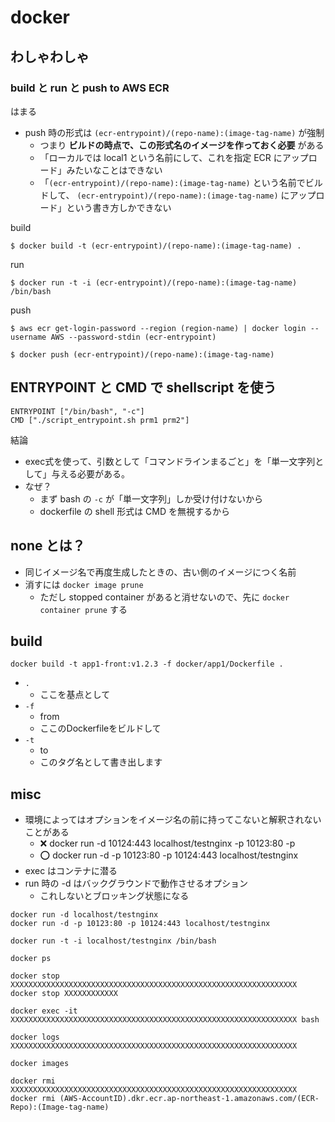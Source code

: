 # docker

## わしゃわしゃ

### build と run と push to AWS ECR
はまる

- push 時の形式は `(ecr-entrypoint)/(repo-name):(image-tag-name)` が強制
    - つまり **ビルドの時点で、この形式名のイメージを作っておく必要** がある
    - 「ローカルでは local1 という名前にして、これを指定 ECR にアップロード」みたいなことはできない
    - 「`(ecr-entrypoint)/(repo-name):(image-tag-name)` という名前でビルドして、 `(ecr-entrypoint)/(repo-name):(image-tag-name)` にアップロード」という書き方しかできない

build

```
$ docker build -t (ecr-entrypoint)/(repo-name):(image-tag-name) .
```

run

```
$ docker run -t -i (ecr-entrypoint)/(repo-name):(image-tag-name) /bin/bash
```

push 

```
$ aws ecr get-login-password --region (region-name) | docker login --username AWS --password-stdin (ecr-entrypoint)

$ docker push (ecr-entrypoint)/(repo-name):(image-tag-name)
```

## ENTRYPOINT と CMD で shellscript を使う

```
ENTRYPOINT ["/bin/bash", "-c"]
CMD ["./script_entrypoint.sh prm1 prm2"]
```

結論

- exec式を使って、引数として「コマンドラインまるごと」を「単一文字列として」与える必要がある。
- なぜ？
    - まず bash の `-c` が「単一文字列」しか受け付けないから
    - dockerfile の shell 形式は CMD を無視するから

## none とは？
- 同じイメージ名で再度生成したときの、古い側のイメージにつく名前
- 消すには `docker image prune`
    - ただし stopped container があると消せないので、先に `docker container prune` する

## build

```
docker build -t app1-front:v1.2.3 -f docker/app1/Dockerfile .
```

- `.`
    - ここを基点として
- `-f`
    - from
    - ここのDockerfileをビルドして
- `-t`
    - to
    - このタグ名として書き出します

## misc
- 環境によってはオプションをイメージ名の前に持ってこないと解釈されないことがある
    - :x: docker run -d 10124:443 localhost/testnginx -p 10123:80 -p 
    - :o: docker run -d -p 10123:80 -p 10124:443 localhost/testnginx
- exec はコンテナに潜る
- run 時の -d はバックグラウンドで動作させるオプション
    - これしないとブロッキング状態になる

```
docker run -d localhost/testnginx
docker run -d -p 10123:80 -p 10124:443 localhost/testnginx

docker run -t -i localhost/testnginx /bin/bash

docker ps

docker stop XXXXXXXXXXXXXXXXXXXXXXXXXXXXXXXXXXXXXXXXXXXXXXXXXXXXXXXXXXXXXXXX
docker stop XXXXXXXXXXXX

docker exec -it XXXXXXXXXXXXXXXXXXXXXXXXXXXXXXXXXXXXXXXXXXXXXXXXXXXXXXXXXXXXXXXX bash

docker logs XXXXXXXXXXXXXXXXXXXXXXXXXXXXXXXXXXXXXXXXXXXXXXXXXXXXXXXXXXXXXXXX

docker images

docker rmi XXXXXXXXXXXXXXXXXXXXXXXXXXXXXXXXXXXXXXXXXXXXXXXXXXXXXXXXXXXXXXXX
docker rmi (AWS-AccountID).dkr.ecr.ap-northeast-1.amazonaws.com/(ECR-Repo):(Image-tag-name)
```

